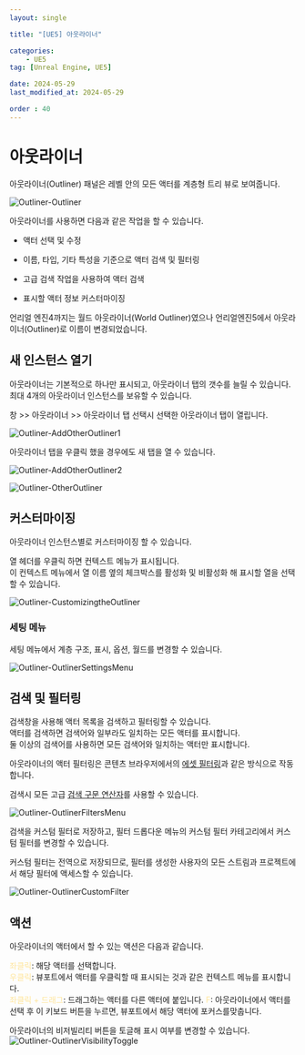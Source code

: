 ```yaml
---
layout: single

title: "[UE5] 아웃라이너"

categories:
    - UE5
tag: [Unreal Engine, UE5]

date: 2024-05-29
last_modified_at: 2024-05-29

order : 40
---
```


# 아웃라이너

아웃라이너(Outliner) 패널은 레벨 안의 모든 액터를 계층형 트리 뷰로 보여줍니다.

![Outliner-Outliner]({{site.url}}/images/Unreal/ue5/2024-05-29-Outliner/Outliner-Outliner.PNG)

아웃라이너를 사용하면 다음과 같은 작업을 할 수 있습니다.  
+ 액터 선택 및 수정
- 이름, 타입, 기타 특성을 기준으로 액터 검색 및 필터링
+ 고급 검색 작업을 사용하여 액터 검색
- 표시할 액터 정보 커스터마이징

언리얼 엔진4까지는 월드 아웃라이너(World Outliner)였으나 언리얼엔진5에서 아웃라이너(Outliner)로 이름이 변경되었습니다.

## 새 인스턴스 열기

아웃라이너는 기본적으로 하나만 표시되고, 아웃라이너 탭의 갯수를 늘릴 수 있습니다.  
최대 4개의 아웃라이너 인스턴스를 보유할 수 있습니다.

창 >> 아웃라이너 >> 아웃라이너 탭 선택시 선택한 아웃라이너 탭이 열립니다.

![Outliner-AddOtherOutliner1]({{site.url}}/images/Unreal/ue5/2024-05-29-Outliner/Outliner-AddOtherOutliner1.PNG)

아웃라이너 탭을 우클릭 했을 경우에도 새 탭을 열 수 있습니다.

![Outliner-AddOtherOutliner2]({{site.url}}/images/Unreal/ue5/2024-05-29-Outliner/Outliner-AddOtherOutliner2.PNG)

![Outliner-OtherOutliner]({{site.url}}/images/Unreal/ue5/2024-05-29-Outliner/Outliner-OtherOutliner.PNG)

## 커스터마이징

아웃라이너 인스턴스별로 커스터마이징 할 수 있습니다.

열 헤더를 우클릭 하면 컨텍스트 메뉴가 표시됩니다.  
이 컨텍스트 메뉴에서 열 이름 옆의 체크박스를 활성화 및 비활성화 해 표시할 열을 선택할 수 있습니다.

![Outliner-CustomizingtheOutliner]({{site.url}}/images/Unreal/ue5/2024-05-29-Outliner/Outliner-CustomizingtheOutliner.PNG)

### 세팅 메뉴

세팅 메뉴에서 계층 구조, 표시, 옵션, 월드를 변경할 수 있습니다.

![Outliner-OutlinerSettingsMenu]({{site.url}}/images/Unreal/ue5/2024-05-29-Outliner/Outliner-OutlinerSettingsMenu.PNG)

## 검색 및 필터링

검색창을 사용해 액터 목록을 검색하고 필터링할 수 있습니다.  
액터를 검색하면 검색어와 일부라도 일치하는 모든 액터를 표시합니다.  
둘 이상의 검색어를 사용하면 모든 검색어와 일치하는 액터만 표시합니다.

아웃라이너의 액터 필터링은 콘텐츠 브라우저에서의 [에셋 필터링](https://dev.epicgames.com/documentation/ko-kr/unreal-engine/filters-and-collections-in-unreal-engine)과 같은 방식으로 작동합니다.

검색시 모든 고급 [검색 구문 연산자](https://dev.epicgames.com/documentation/ko-kr/unreal-engine/advanced-search-syntax-in-unreal-engine)를 사용할 수 있습니다.

![Outliner-OutlinerFiltersMenu]({{site.url}}/images/Unreal/ue5/2024-05-29-Outliner/Outliner-OutlinerFiltersMenu.PNG)

검색을 커스텀 필터로 저장하고, 필터 드롭다운 메뉴의 커스텀 필터 카테고리에서 커스텀 필터를 변경할 수 있습니다.

커스텀 필터는 전역으로 저장되므로, 필터를 생성한 사용자의 모든 스트림과 프로젝트에서 해당 필터에 액세스할 수 있습니다.

![Outliner-OutlinerCustomFilter]({{site.url}}/images/Unreal/ue5/2024-05-29-Outliner/Outliner-OutlinerCustomFilter.PNG)

## 액션

아웃라이너의 액터에서 할 수 있는 액션은 다음과 같습니다.

<span style="color:#ffe599">좌클릭</span>: 해당 액터를 선택합니다.  
<span style="color:#ffe599">우클릭</span>: 뷰포트에서 액터를 우클릭할 때 표시되는 것과 같은 컨텍스트 메뉴를 표시합니다.  
<span style="color:#ffe599">좌클릭 + 드래그</span>: 드래그하는 액터를 다른 액터에 붙입니다.
<span style="color:#ffe599">F</span>: 아웃라이너에서 액터를 선택 후 이 키보드 버튼을 누르면, 뷰포트에서 해당 액터에 포커스를맞춥니다.

아웃라이너의 비저빌리티 버튼을 토글해 표시 여부를 변경할 수 있습니다.
![Outliner-OutlinerVisibilityToggle]({{site.url}}/images/Unreal/ue5/2024-05-29-Outliner/Outliner-OutlinerVisibilityToggle.PNG)